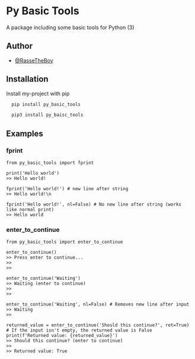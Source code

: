 
# Py Basic Tools

A package including some basic tools for Python (3)

## Author

- [@RasseTheBoy](https://github.com/RasseTheBoy)


## Installation

Install my-project with pip

```bash
  pip install py_basic_tools

  pip3 install py_baisc_tools
```
    
## Examples

### fprint
```
from py_basic_tools import fprint

print('Hello world')
>> Hello world!

fprint('Hello world!') # new line after string
>> Hello world!\n

fprint('Hello world!', nl=False) # No new line after string (works like normal print)
>> Hello world
```

### enter_to_continue
```
from py_basic_tools import enter_to_continue

enter_to_continue()
>> Press enter to continue...
>>
>>

enter_to_continue('Waiting')
>> Waiting (enter to continue)
>>
>>

enter_to_continue('Waiting', nl=False) # Removes new line after input
>> Waiting
>>

returned_value = enter_to_continue('Should this continue?', ret=True) # If the input isn't empty, the returned value is False
print(f'Returned value: {returned_value}')
>> Should this continue? (enter to continue)
>>
>> Returned value: True
```
